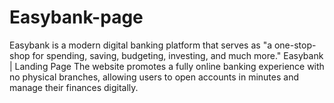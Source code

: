 # Easybank-page
Easybank is a modern digital banking platform that serves as "a one-stop-shop for spending, saving, budgeting, investing, and much more." Easybank | Landing Page The website promotes a fully online banking experience with no physical branches, allowing users to open accounts in minutes and manage their finances digitally.
